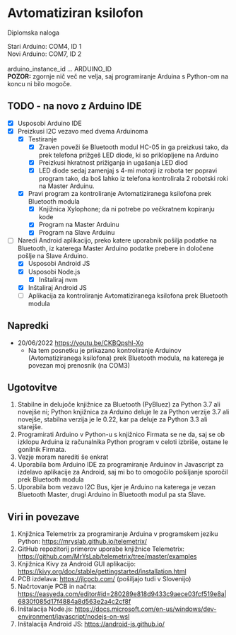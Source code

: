 # Avtomatiziran ksilofon
 Diplomska naloga
 
 Stari Arduino: COM4, ID 1 <br>
 Novi Arduino: COM7, ID 2 <br>
 <br>
 arduino_instance_id ... ARDUINO_ID <br>
 **POZOR:** zgornje nič več ne velja, saj programiranje Arduina s Python-om na koncu ni bilo mogoče.
 <br>
 
## TODO - na novo z Arduino IDE
- [x] Usposobi Arduino IDE
- [x] Preizkusi I2C vezavo med dvema Arduinoma
  - [x] Testiranje 
    - [x] Zraven poveži še Bluetooth modul HC-05 in ga preizkusi tako, da prek telefona prižgeš LED diode, ki so priklopljene na Arduino
    - [x] Preizkusi hkratnost prižiganja in ugašanja LED diod
    - [x] LED diode sedaj zamenjaj s 4-mi motorji iz robota ter popravi program tako, da boš lahko iz telefona kontrolirala 2 robotski roki na Master Arduinu.
  - [x] Pravi program za kontroliranje Avtomatiziranega ksilofona prek Bluetooth modula
    - [x] Knjižnica Xylophone; da ni potrebe po večkratnem kopiranju kode
    - [x] Program na Master Arduinu
    - [x] Program na Slave Arduinu 
- [ ] Naredi Android aplikacijo, preko katere uporabnik pošilja podatke na Bluetooth, iz katerega Master Arduino podatke prebere in določene pošlje na Slave Arduino.
  - [x] Usposobi Android JS
  - [x] Usposobi Node.js
    - [x] Inštaliraj nvm
  - [x] Inštaliraj Android JS
  - [ ] Aplikacija za kontroliranje Avtomatiziranega ksilofona prek Bluetooth modula

## Napredki
- 20/06/2022 https://youtu.be/CKBQpshl-Xo
  - Na tem posnetku je prikazano kontroliranje Arduinov (Avtomatiziranega ksilofona) prek Bluetooth modula, na katerega je povezan moj prenosnik (na COM3) 

## Ugotovitve
1. Stabilne in delujoče knjižnice za Bluetooth (PyBluez) za Python 3.7 ali novejše ni; Python knjižnica za Arduino deluje le za Python verzije 3.7 ali novejše, stabilna verzija je le 0.22, kar pa deluje za Python 3.3 ali starejše.
2. Programirati Arduino v Python-u s knjižnico Firmata se ne da, saj se ob izklopu Arduina iz računalnika Python program v celoti izbriše, ostane le gonilnik Firmata.
3. Vezje moram narediti še enkrat
4. Uporabila bom Arduino IDE za programiranje Arduinov in Javascript za izdelavo aplikacije za Android, saj mi bo to omogočilo pošiljanje sporočil prek Bluetooth modula
5. Uporabila bom vezavo I2C Bus, kjer je Arduino na katerega je vezan Bluetooth Master, drugi Arduino in Bluetooth modul pa sta Slave.
 
## Viri in povezave
1. Knjižnica Telemetrix za programiranje Arduina v programskem jeziku Python: https://mryslab.github.io/telemetrix/
2. GitHub repozitorij primerov uporabe knjižnice Telemetrix: https://github.com/MrYsLab/telemetrix/tree/master/examples
3. Knjižnica Kivy za Android GUI aplikacijo: https://kivy.org/doc/stable/gettingstarted/installation.html
4. PCB izdelava: https://jlcpcb.com/ (pošiljajo tudi v Slovenijo)
5. Načrtovanje PCB in načrta: https://easyeda.com/editor#id=280289e818d9433c9aece03fcf519e8a|6830f085d17f4884a8d563e2a4c2cf8f
6. Inštalacija Node.js: https://docs.microsoft.com/en-us/windows/dev-environment/javascript/nodejs-on-wsl
7. Inštalacija Android JS: https://android-js.github.io/
